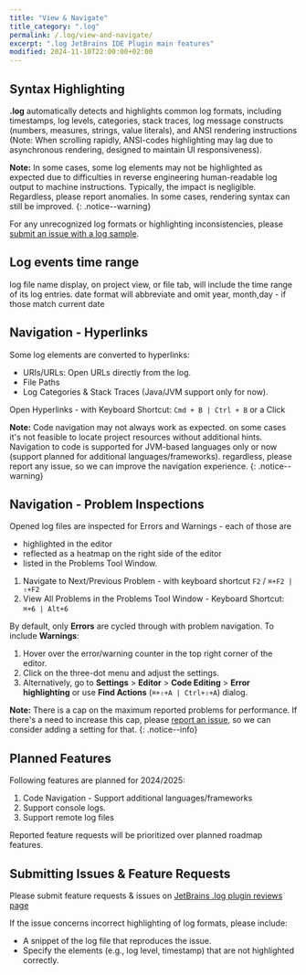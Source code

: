 ```yaml
---
title: "View & Navigate"
title_category: ".log"
permalink: /.log/view-and-navigate/
excerpt: ".log JetBrains IDE Plugin main features"
modified: 2024-11-10T22:00:00+02:00
---
```


## Syntax Highlighting

**.log** automatically detects and highlights common log formats, including timestamps, log levels, categories, stack traces, log message constructs (numbers, measures, strings, value literals), and ANSI rendering instructions (Note: When scrolling rapidly, ANSI-codes highlighting may lag due to asynchronous rendering, designed to maintain UI responsiveness).

**Note:** In some cases, some log elements may not be highlighted as expected due to difficulties in reverse engineering human-readable log output to machine instructions. Typically, the impact is negligible. Regardless, please report anomalies. In some cases, rendering syntax can still be improved.
{: .notice--warning}

For any unrecognized log formats or highlighting inconsistencies, please [submit an issue with a log sample](#submitting-issues--feature-requests).

## Log events time range
  
log file name display, on project view, or file tab, will include the time range of its log entries. date format will abbreviate and omit  year, month,day - if those match current date

## Navigation - Hyperlinks

Some log elements are converted to hyperlinks:
  - URIs/URLs: Open URLs directly from the log.
  - File Paths
  - Log Categories & Stack Traces (Java/JVM support only for now).

Open Hyperlinks - with Keyboard Shortcut: `Cmd + B | Ctrl + B` or a Click

**Note:** Code navigation may not always work as expected. on some cases it's not feasible to locate project resources without additional hints. Navigation to code is supported for JVM-based languages only or now (support planned for additional languages/frameworks). regardless, please report any issue, so we can improve the navigation experience.
{: .notice--warning}

## Navigation - Problem Inspections

Opened log files are inspected for Errors and Warnings - each of those are
- highlighted in the editor
- reflected as a heatmap on the right side of the editor
- listed in the Problems Tool Window.

1. Navigate to Next/Previous Problem - with keyboard shortcut `F2` / `⌘+F2 | ⇧+F2`
2. View All Problems in the Problems Tool Window - Keyboard Shortcut: `⌘+6 | Alt+6`

By default, only **Errors** are cycled through with problem navigation. To include **Warnings**:
1. Hover over the error/warning counter in the top right corner of the editor.
2. Click on the three-dot menu and adjust the settings.
3. Alternatively, go to **Settings** > **Editor** > **Code Editing** > **Error highlighting** or use **Find Actions** (`⌘+⇧+A | Ctrl+⇧+A`) dialog.

**Note:** There is a cap on the maximum reported problems for performance. If there's a need to increase this cap, please [report an issue](#submitting-issues--feature-requests), so we can consider adding a setting for that.
{: .notice--info}

## Planned Features

Following features are planned for 2024/2025:

1. Code Navigation - Support additional languages/frameworks
2. Support console logs.
3. Support remote log files

Reported feature requests will be prioritized over planned roadmap features.

## Submitting Issues & Feature Requests

Please submit feature requests & issues on [JetBrains .log plugin reviews page](https://plugins.jetbrains.com/plugin/25828--log/reviews)

If the issue concerns incorrect highlighting of log formats, please include:
- A snippet of the log file that reproduces the issue.
- Specify the elements (e.g., log level, timestamp) that are not highlighted correctly.

